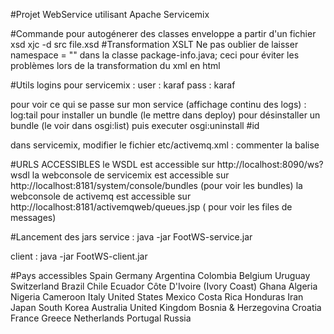 #Projet WebService utilisant Apache Servicemix


#Commande pour autogénerer des classes enveloppe a partir d'un fichier xsd
xjc -d src file.xsd
#Transformation XSLT
Ne pas oublier de laisser namespace = "" dans la classe package-info.java;
ceci pour éviter les problèmes lors de la transformation du xml en html


#Utils
logins pour servicemix : 
user : karaf
pass : karaf

pour voir ce qui se passe sur mon service (affichage continu des logs) :    log:tail
pour installer un bundle (le mettre dans deploy)
pour désinstaller un bundle (le voir dans osgi:list) puis executer osgi:uninstall #id

dans servicemix, modifier le fichier etc/activemq.xml :
commenter la balise     <!--   <plugins>
            				<jaasAuthenticationPlugin configuration="karaf" />
        				</plugins> -->

#URLS ACCESSIBLES
le WSDL est accessible sur http://localhost:8090/ws?wsdl
la webconsole de servicemix est accessible sur http://localhost:8181/system/console/bundles  (pour voir les bundles)
la webconsole de activemq est accessible sur http://localhost:8181/activemqweb/queues.jsp ( pour voir les files de messages)

#Lancement des jars
service : java -jar FootWS-service.jar

client : java -jar FootWS-client.jar

#Pays accessibles
Spain
Germany
Argentina
Colombia
Belgium
Uruguay
Switzerland
Brazil
Chile
Ecuador
Côte D'Ivoire (Ivory Coast)
Ghana
Algeria
Nigeria
Cameroon
Italy
United States
Mexico
Costa Rica
Honduras
Iran
Japan
South Korea
Australia
United Kingdom
Bosnia & Herzegovina
Croatia
France
Greece
Netherlands
Portugal
Russia